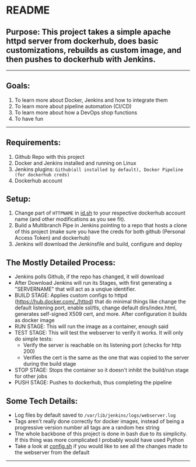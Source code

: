 # README
## Purpose: This project takes a simple apache httpd server from dockerhub, does basic customizations, rebuilds as custom image, and then pushes to dockerhub with Jenkins.

---

## Goals:
1. To learn more about Docker, Jenkins and how to integrate them
2. To learn more about pipeline automation (CI/CD)
3. To learn more about how a DevOps shop functions
4. To have fun

---


## Requirements:

1. Github Repo with this project
2. Docker and Jenkins installed and running on Linux
3. Jenkins plugins: `Github(all installed by default), Docker Pipeline (for dockerhub creds)`
4. Dockerhub account


## Setup:

1. Change part of `HTTPNAME` in [id.sh](./id.sh) to your respective dockerhub account name (and other modifications as you see fit).
2. Build a Multibranch Pipe in Jenkins pointing to a repo that hosts a clone of this project (make sure you have the creds for both github (Personal Access Token) and dockerhub)
3. Jenkins will download the Jenkinsfile and build, configure and deploy

## The Mostly Detailed Process:

- Jenkins polls Github, if the repo has changed, it will download
- After Download Jenkins will run its Stages, with first generating a "SERVERNAME" that will act as a unqiue identifier.
- BUILD STAGE: Applies custom configs to httpd (https://hub.docker.com/_/httpd) that do minimal things like change the default listening port, enable ssl/tls, change default dirs/index.html, generates self-signed X509 cert, and more. After configuration it builds as docker image
- RUN STAGE: This will run the image as a container, enough said
- TEST STAGE: This will test the webserver to verify it works. It will only do simple tests:
  - Verify the server is reachable on its listening port (checks for http 200)
  - Verifies the cert is the same as the one that was copied to the server during the build stage 
- STOP STAGE: Stops the container so it doesn't inhibt the build/run stage for other jobs
- PUSH STAGE: Pushes to dockerhub, thus completing the pipeline

## Some Tech Details:
- Log files by default saved to `/var/lib/jenkins/logs/webserver.log`
- Tags aren't really done correctly for docker images, instead of being a progressive version number all tags are a random hex string
- The whole backbone of this project is done in bash due to its simplicity. If this thing was more complicated I probably would have used Python
- Take a look at [config.sh](./config.sh) if you would like to see all the changes made to the webserver from the default

---



